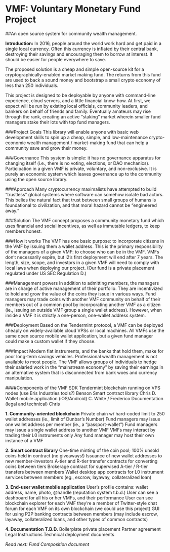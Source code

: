 # VMF: Voluntary Monetary Fund Project
##An open source system for community wealth management.

**Introduction:** In 2016, people around the world work hard and get paid in a single local currency. Often this currency is inflated by their central bank, destroying their savings and encouraging them to borrow at interest. It should be easier for people everywhere to save.

The proposed solution is a cheap and simple open-source kit for a cryptographically-enabled market making fund. The returns from this fund are used to back a sound money and bootstrap a small crypto economy of less than 250 individuals.

This project is designed to be deployable by anyone with command-line experience, cloud servers, and a little financial know-how.  At first, we expect will be run by existing local officials, community leaders, and bankers on behalf of friends and family. Eventually amateurs may rise through the rank, creating an active “staking” market wherein smaller fund managers stake their lots with top fund managers.

###Project Goals
This library will enable anyone with basic web development skills to spin up a cheap, simple, and low-maintenance crypto-economic wealth management / market-making fund that can help a community save and grow their money. 

###Governance
This system is simple: it has no governance apparatus for changing itself (i.e., there is no voting, elections, or DAO mechanics). Participation in a given VMF is private, voluntary, and non-exclusive. It is purely an economic system which leaves governance up to the community using the open source library.

###Approach
Many cryptocurrency maximalists have attempted to build “trustless” global systems where software can somehow isolate bad actors. This belies the natural fact that trust between small groups of humans is foundational to civilization, and that moral hazard cannot be “engineered away.” 

###Solution
The VMF concept proposes a community monetary fund which uses financial and social incentives, as well as immutable ledgers, to keep members honest.

###How it works
The VMF has one basic purpose: to incorporate citizens in the VMF by issuing them a wallet address. This is the primary responsibility of the managers of a given VMF: to choose who can be in the VMF. VMFs don’t necessarily expire, but i2’s first deployment will end after 7 years. The length, size, scope, and investors in a given VMF will need to comply with local laws when deploying our project. (Our fund is a private placement regulated under US SEC Regulation D.)

###Management powers
In addition to admitting members, the managers are in charge of active management of their portfolio. They are incentivized to hold and grow the value of the coins they issue in various ways. Fund managers may trade coins with another VMF community on behalf of their members out of a common pool by incorporating another VMF as a citizen (ie., issuing an outside VMF group a single wallet address). However, when inside a VMF it is strictly a one-person, one-wallet address system.

###Deployment
Based on the Tendermint protocol, a VMF can be deployed cheaply on widely-available cloud VPSs or local machines. All VMFs use the same open source mobile wallet application, but a given fund manager could make a custom wallet if they choose. 

###Impact
Modern fiat instruments, and the banks that hold them, make for poor long-term savings vehicles. Professional wealth management is not available to most people. The VMF allows groups of individuals to hedge their salaried work in the “mainstream economy” by saving their earnings in an alternative system that is disconnected from bank woes and currency manipulation. 

####Components of the VMF SDK
Tendermint blockchain running on VPS nodes (use Eris Industries tools?) Benson
Smart contract library Chris D.
Wallet mobile application (iOS/Android) C. White / Frederico
Documentation (legal and technical) Chris

**1. Community-oriented blockchain**
Private chain w/ hard-coded limit to 250 wallet addresses (ie., limit of Dunbar’s Number)
Fund managers may issue one wallet address per member (ie., a “passport-wallet”)
Fund managers may issue a single wallet address to another VMF
VMFs may interact by trading their L0 instruments only
Any fund manager may host their own instance of a VMF

**2. Smart contract library**
One-time minting of the coin pool; 100% unsold coins held in contract (no giveaways!)
Issuance of new wallet addresses to new member-investors
A-tier and R-tier transfer contracts for converting coins between tiers 
Brokerage contract for supervised A-tier / R-tier transfers between members
Wallet desktop app contracts for L0 instrument services between members (eg., escrow, layaway, collateralized loan)

**3. End-user wallet mobile application**
User’s profile contains: wallet address, name, photo, @handle (reputation system t.b.d.)
User can see a dashboard for all his or her VMFs, and their performance
User can see blockchain explorer for each VMF they’re a member of
Twitter-style chat forum for each VMF on its own blockchain (we could use this project)
GUI for using P2P banking contracts between members (may include escrow, layaway, collateralized loans, and other types of common contracts)

**4. Documentation T.B.D.**
Boilerplate private placement
Partner agreement
Legal Instructions
Technical deployment documents

*Read next: Fund Composition document*
